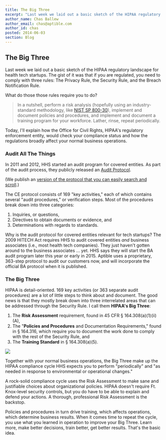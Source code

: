 ```yaml
---
title: The Big Three
excerpt: "Last week we laid out a basic sketch of the HIPAA regulatory landscape for health tech startups. The gist of it was that if you are regulated, you need to comply with three rules: The Privacy Rule, the Security Rule, and the Breach Notification Rule."
author_name: Chas Ballew
author_email: chas@aptible.com
author_id: chas
posted: 2014-06-03
section: Blog
---
```


The Big Three
-------------
Last week we laid out a basic sketch of the HIPAA regulatory landscape for health tech startups. The gist of it was that if you are regulated, you need to comply with three rules: The Privacy Rule, the Security Rule, and the Breach Notification Rule.

What do those those rules require you to do?

> In a nutshell, perform a risk analysis (hopefully using an industry-standard methodology, like [NIST SP 800-30](http://csrc.nist.gov/publications/nistpubs/800-30-rev1/sp800_30_r1.pdf)), implement and document policies and procedures, and implement and document a training program for your workforce. Lather, rinse, repeat periodically.

Today, I'll explain how the Office for Civil Rights, HIPAA's regulatory enforcement entity, would check your compliance status and how the regulations broadly affect your normal business operations.

### Audit All The Things
In 2011 and 2012, HHS started an audit program for covered entities. As part of the audit process, they publicly released an [Audit Protocol](http://www.hhs.gov/ocr/privacy/hipaa/enforcement/audit/).

(We publish an [version of the protocol that you can easily search and scroll](https://www.aptible.com/protocols).)

The CE protocol consists of 169 "key activities," each of which contains several "audit procedures," or verification steps. Most of the procedures break down into three categories:

1. Inquiries, or questions,
2. Directives to obtain documents or evidence, and
3. Determinations with regards to standards.

Why is the audit protocol for covered entities relevant for tech startups? The 2009 HITECH Act requires HHS to audit covered entities <em>and</em> business associates (i.e., most health tech companies). They just haven't gotten around to the business associates ... yet. HHS says they will start the BA audit program later this year or early in 2015. Aptible uses a proprietary, 363-step protocol to audit our customers now, and will incorporate the official BA protocol when it is published.

### The Big Three

HIPAA is detail-oriented. 169 key activities (or 363 separate audit procedures) are a lot of little steps to think about and document. The good news is that they mostly break down into three interrelated areas that can be addressed through the Security Rule. I call them **HIPAA's Big Three**:

1. The **Risk Assessment** requirement, found in 45 CFR § 164.308(a)(1)(ii)(A),
2. The "**Policies and Procedures** and Documentation Requirements," found in § 164.316, which require you to document the work done to comply with the rest of the Security Rule, and
3. The **Training Standard** in § 164.308(a)(5).

![](https://31.media.tumblr.com/93e0e94dbb215f6f0950bfae3447e2a8/tumblr_inline_mzxtw8w6dF1rmgbg5.png)

Together with your normal business operations, the Big Three make up the HIPAA compliance cycle HHS expects you to perform "periodically" and "as needed in response to environmental or operational changes."

A rock-solid compliance cycle uses the Risk Assessment to make sane and justifiable choices about organizational policies. HIPAA doesn't require Ft. Knox-level security controls, but you do have to be able to explain and defend your actions. A thorough, professional Risk Assessment is the backstop.

Policies and procedures in turn drive training, which affects operations, which determine business results. When it comes time to repeat the cycle, you use what you learned in operation to improve your Big Three. Learn more, make better decisions, train better, get better results. That's the basic idea.
